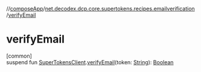//[composeApp](../../index.md)/[net.decodex.dcp.core.supertokens.recipes.emailverification](index.md)/[verifyEmail](verify-email.md)

# verifyEmail

[common]\
suspend fun [SuperTokensClient](../net.decodex.dcp.core.supertokens/-super-tokens-client/index.md).[verifyEmail](verify-email.md)(token: [String](https://kotlinlang.org/api/latest/jvm/stdlib/kotlin/-string/index.html)): [Boolean](https://kotlinlang.org/api/latest/jvm/stdlib/kotlin/-boolean/index.html)
